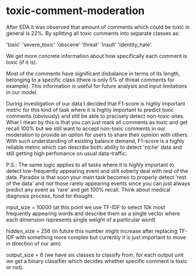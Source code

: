 # toxic-comment-moderation

After EDA it was observed that amount of comments which could be toxic in general is 22%. By splitting all toxic comments into separate classes as:

'toxic' 
'severe_toxic'
'obscene' 
'threat'
'insult' 
'identity_hate'. 

We get more concrete information about how specifically each comment is toxic (if it is).

Most of the comments have significant disbalance in terms of its length, belonging to a specific class (there is only 5% of threat comments for example).
This information is useful for future analysis and input limitations in our model.

During investigation of our data I decided that F1-score is highly important metric for this kind of task where it is highly important to predict toxic comments (obviously) and still be able to precisely detect non-toxic ones. What I mean by this is that you can just mark all comments as toxic and get recall 100% but we still want to accept non-toxic comments in our moderation to provide an option for users to share their opinion with others. With such understanding of existing balance demand, F1-score is a highly reliable metric which can describe both: ability to detect 'niche' data and still getting high perfomance on usual data-traffic. 

P.S.: The same logic applies to all tasks where it is highly important to detect low-frequently appearing event and still soberly deal with rest of the data. Paradox is that soon your main task becomes to properly detect 'rest of the data' and not those rarely appearing events since you can just always predict any event as 'rare' and get 100% recall. Think about medical diagnosis process, food for thought.


input_size = 10000 (at this point we use TF-IDF to select 10k most frequently appearing words and describe them as a single vector where each dimension represents single weight of a particular word)

hidden_size = 256 (in future this number might increase after replacing TF-IDF with something more complex but currently it is just important to move in direction of our aim)

output_size = 6 (we have six classes to classify from, for each output unit we get a binary classifier which decides whether specific comment is toxic or not).






